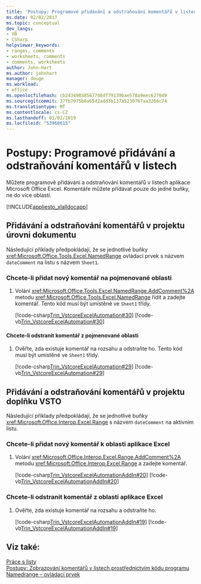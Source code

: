 ```yaml
---
title: 'Postupy: Programové přidávání a odstraňování komentářů v listech'
ms.date: 02/02/2017
ms.topic: conceptual
dev_langs:
- VB
- CSharp
helpviewer_keywords:
- ranges, comments
- worksheets, comments
- comments, worksheets
author: John-Hart
ms.author: johnhart
manager: douge
ms.workload:
- office
ms.openlocfilehash: cb243498585677d6df79139bae570a9eec6270d9
ms.sourcegitcommit: 37fb7075b0a65d2add3b137a5230767aa3266c74
ms.translationtype: MT
ms.contentlocale: cs-CZ
ms.lasthandoff: 01/02/2019
ms.locfileid: "53968615"
---
```

# <a name="how-to-programmatically-add-and-delete-worksheet-comments"></a>Postupy: Programové přidávání a odstraňování komentářů v listech
  Můžete programově přidávání a odstraňování komentářů v listech aplikace Microsoft Office Excel. Komentáře můžete přidávat pouze do jedné buňky, ne do více oblastí.  
  
 [!INCLUDE[appliesto_xlalldocapp](../vsto/includes/appliesto-xlalldocapp-md.md)]  
  
## <a name="add-and-delete-a-comment-in-a-document-level-project"></a>Přidávání a odstraňování komentářů v projektu úrovni dokumentu  
 Následující příklady předpokládají, že se jednotlivé buňky <xref:Microsoft.Office.Tools.Excel.NamedRange> ovládací prvek s názvem `dateComment` na listu s názvem `Sheet1`.  
  
### <a name="to-add-a-new-comment-to-a-named-range"></a>Chcete-li přidat nový komentář na pojmenované oblasti  
  
1.  Volání <xref:Microsoft.Office.Tools.Excel.NamedRange.AddComment%2A> metodu <xref:Microsoft.Office.Tools.Excel.NamedRange> řídit a zadejte komentář. Tento kód musí být umístěné ve `Sheet1` třídy.  
  
     [!code-csharp[Trin_VstcoreExcelAutomation#30](../vsto/codesnippet/CSharp/Trin_VstcoreExcelAutomationCS/Sheet1.cs#30)]
     [!code-vb[Trin_VstcoreExcelAutomation#30](../vsto/codesnippet/VisualBasic/Trin_VstcoreExcelAutomation/Sheet1.vb#30)]  
  
#### <a name="to-delete-a-comment-from-a-named-range"></a>Chcete-li odstranit komentář z pojmenované oblasti  
  
1.  Ověřte, zda existuje komentář na rozsahu a odstraňte ho. Tento kód musí být umístěné ve `Sheet1` třídy.  
  
     [!code-csharp[Trin_VstcoreExcelAutomation#29](../vsto/codesnippet/CSharp/Trin_VstcoreExcelAutomationCS/Sheet1.cs#29)]
     [!code-vb[Trin_VstcoreExcelAutomation#29](../vsto/codesnippet/VisualBasic/Trin_VstcoreExcelAutomation/Sheet1.vb#29)]  
  
## <a name="add-and-delete-a-comment-in-a-vsto-add-in-project"></a>Přidávání a odstraňování komentářů v projektu doplňku VSTO  
 Následující příklady předpokládají, že se jednotlivé buňky <xref:Microsoft.Office.Interop.Excel.Range> s názvem `dateComment` na aktivním listu.  
  
### <a name="to-add-a-new-comment-to-an-excel-range"></a>Chcete-li přidat nový komentář k oblasti aplikace Excel  
  
1.  Volání <xref:Microsoft.Office.Interop.Excel.Range.AddComment%2A> metodu <xref:Microsoft.Office.Interop.Excel.Range> a zadejte komentář.  
  
     [!code-csharp[Trin_VstcoreExcelAutomationAddIn#20](../vsto/codesnippet/CSharp/trin_vstcoreexcelautomationaddin/ThisAddIn.cs#20)]
     [!code-vb[Trin_VstcoreExcelAutomationAddIn#20](../vsto/codesnippet/VisualBasic/trin_vstcoreexcelautomationaddin/ThisAddIn.vb#20)]  
  
### <a name="to-delete-a-comment-from-an-excel-range"></a>Chcete-li odstranit komentář z oblasti aplikace Excel  
  
1.  Ověřte, zda existuje komentář na rozsahu a odstraňte ho.  
  
     [!code-csharp[Trin_VstcoreExcelAutomationAddIn#19](../vsto/codesnippet/CSharp/trin_vstcoreexcelautomationaddin/ThisAddIn.cs#19)]
     [!code-vb[Trin_VstcoreExcelAutomationAddIn#19](../vsto/codesnippet/VisualBasic/trin_vstcoreexcelautomationaddin/ThisAddIn.vb#19)]  
  
## <a name="see-also"></a>Viz také:  
 [Práce s listy](../vsto/working-with-worksheets.md)   
 [Postupy: Zobrazování komentářů v listech prostřednictvím kódu programu](../vsto/how-to-programmatically-display-worksheet-comments.md)   
 [Namedrange – ovládací prvek](../vsto/namedrange-control.md)  
